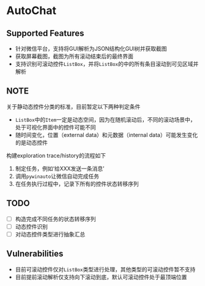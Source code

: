 # AutoChat

## Supported Features

- 针对微信平台，支持将GUI解析为JSON结构化GUI树并获取截图
- 获取屏幕截图，截图为所有滚动结束后的最终界面
- 支持识别可滚动控件`ListBox`，并将`ListBox`的中的所有条目滚动到可见区域并解析

## NOTE

关于静动态控件分类的标准，目前暂定以下两种判定条件

- `ListBox`中的`Item`一定是动态空间，因为在随机滚动后，不同的滚动场景中，处于可视化界面中的控件可能不同
- 随时间变化，位置（external data）和元数据（internal data）可能发生变化的是动态控件

构建exploration trace/history的流程如下

1. 制定任务，例如‘给XXX发送一条消息’
2. 调用`pywinauto`让微信自动完成任务
3. 在任务执行过程中，记录下所有的控件状态转移序列

## TODO

- [ ] 构造完成不同任务的状态转移序列
- [ ] 动态控件识别
- [ ] 对动态控件类型进行抽象汇总

## Vulnerabilities

- 目前可滚动控件仅对`ListBox`类型进行处理，其他类型的可滚动控件暂不支持
- 目前提前滚动解析仅支持向下滚动到底，默认可滚动控件处于最顶端位置